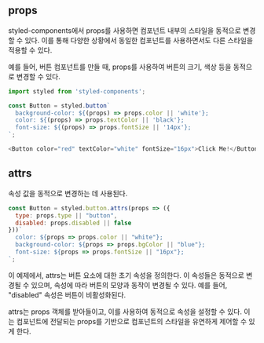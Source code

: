 ## props

styled-components에서 props를 사용하면 컴포넌트 내부의 스타일을 동적으로 변경할 수 있다.
이를 통해 다양한 상황에서 동일한 컴포넌트를 사용하면서도 다른 스타일을 적용할 수 있다.

예를 들어, 버튼 컴포넌트를 만들 때, props를 사용하여 버튼의 크기, 색상 등을 동적으로 변경할 수 있다.

```js
import styled from 'styled-components';

const Button = styled.button`
  background-color: ${(props) => props.color || 'white'};
  color: ${(props) => props.textColor || 'black'};
  font-size: ${(props) => props.fontSize || '14px'};
`;

<Button color="red" textColor="white" fontSize="16px">Click Me!</Button>
```

## attrs

속성 값을 동적으로 변경하는 데 사용된다.

```js
const Button = styled.button.attrs(props => ({
  type: props.type || "button",
  disabled: props.disabled || false
}))`
  color: ${props => props.color || "white"};
  background-color: ${props => props.bgColor || "blue"};
  font-size: ${props => props.fontSize || "16px"};
`;
```

이 예제에서, attrs는 버튼 요소에 대한 초기 속성을 정의한다.
이 속성들은 동적으로 변경될 수 있으며, 속성에 따라 버튼의 모양과 동작이 변경될 수 있다.
예를 들어, "disabled" 속성은 버튼이 비활성화된다.

attrs는 props 객체를 받아들이고, 이를 사용하여 동적으로 속성을 설정할 수 있다.
이는 컴포넌트에 전달되는 props를 기반으로 컴포넌트의 스타일을 유연하게 제어할 수 있게 한다.